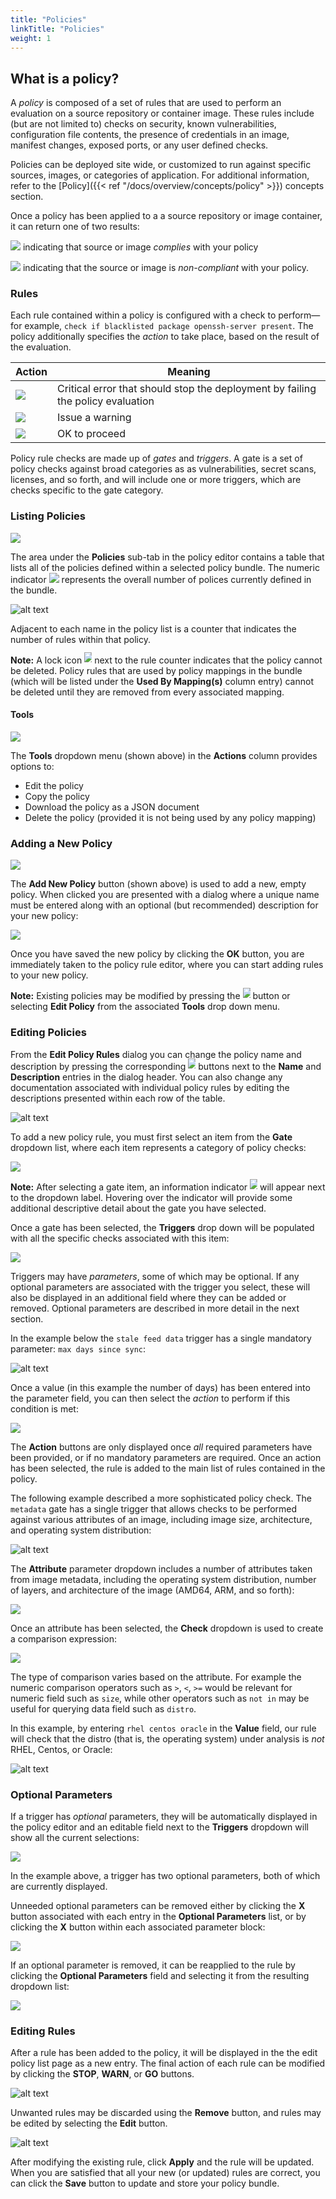 ```yaml
---
title: "Policies"
linkTitle: "Policies"
weight: 1
---
```


<style>
	img.img_dialog {
		max-width: 30rem !important;
	}
	img.img_huge {
		max-width: 18rem !important;
	}
	img.img_large {
		max-width: 12rem !important;
	}
	img.img_medium {
		max-width: 10rem !important;
	}
	img.img_small {
		max-width: 8rem !important;
	}
	img.img_tiny {
		max-width: 6rem !important;
	}
	img.img_mini {
		max-width: 2rem !important;
	}
	img.img_icon {
		max-width: 0.75rem !important;
	    position: relative;
	    top: -0.125rem;
	}
</style>

## What is a policy?

A _policy_ is composed of a set of rules that are used to perform an evaluation on a source repository or container image. These rules include (but are not limited to) checks on security, known vulnerabilities, configuration file contents, the presence of credentials in an image, manifest changes, exposed ports, or any user defined checks.

Policies can be deployed site wide, or customized to run against specific sources, images, or categories of application. For additional information, refer to the [Policy]({{< ref "/docs/overview/concepts/policy" >}}) concepts section.

Once a policy has been applied to a a source repository or image container, it can return one of two results:

<img src="policy/PolicyPassBtn.png" class="img_tiny" /> indicating that source or image *complies* with your policy


<img src="policy/PolicyFailBtn.png" class="img_tiny" /> indicating that the source or image is *non-compliant* with your policy.


### Rules

Each rule contained within a policy is configured with a check to perform—for example, `check if blacklisted package openssh-server present`. The policy additionally specifies the _action_ to take place, based on the result of the evaluation.

| Action | Meaning |
| -------| --------|
| <img src="policy/PolicyStopBtn.png" class="img_tiny" /> | Critical error that should stop the deployment by failing the policy evaluation |
| <img src="policy/PolicyWarnBtn.png" class="img_tiny" /> | Issue a warning |
| <img src="policy/PolicyPassBtn.png" class="img_tiny" /> | OK to proceed |


Policy rule checks are made up of *gates* and *triggers*. A gate is a set of policy checks against broad categories as as vulnerabilities, secret scans, licenses, and so forth, and will include one or more triggers, which are checks specific to the gate category.

### Listing Policies

<img src="policy/PolicyRulesTab.png" class="img_tiny" />

The area under the **Policies** sub-tab in the policy editor contains a table that lists all of the policies defined within a selected policy bundle. The numeric indicator <img src="policy/PolicyRulesTabCount.png" class="img_mini" /> represents the overall number of polices currently defined in the bundle.

![alt text](policy/PolicyRulesTable.png)

Adjacent to each name in the policy list is a counter that indicates the number of rules within that policy.

**Note:** A lock icon <img src="policy/LockIcon.png" class="img_icon" /> next to the rule counter indicates that the policy cannot be deleted. Policy rules that are used by policy mappings in the bundle (which will be listed under the **Used By Mapping(s)** column entry) cannot be deleted until they are removed from every associated mapping.

#### Tools

<img src="policy/PolicyRulesActionsMenu.png" class="img_small" />

The **Tools** dropdown menu (shown above) in the **Actions** column provides options to:

- Edit the policy
- Copy the policy
- Download the policy as a JSON document
- Delete the policy (provided it is not being used by any policy mapping)

### Adding a New Policy

<img src="policy/AddNewPolicyBtn.png" class="img_small" />

The **Add New Policy** button (shown above) is used to add a new, empty policy. When clicked you are presented with a dialog where a unique name must be entered along with an optional (but recommended) description for your new policy:

<img src="policy/AddNewPolicyDlg.png" class="img_dialog" />

Once you have saved the new policy by clicking the **OK** button, you are immediately taken to the policy rule editor, where you can start adding rules to your new policy.

**Note:** Existing policies may be modified by pressing the <img src="policy/EditBtn.png" class="img_icon" /> button or selecting **Edit Policy** from the associated **Tools** drop down menu.

### Editing Policies

From the **Edit Policy Rules** dialog you can change the policy name and description by pressing the corresponding <img src="policy/EditBtn.png" class="img_icon" /> buttons next to the **Name** and **Description** entries in the dialog header. You can also change any documentation associated with individual policy rules by editing the descriptions presented within each row of the table.

![alt text](policy/EditPolicyRulesDlg.png)

To add a new policy rule, you must first select an item from the **Gate** dropdown list, where each item represents a category of policy checks:

<img src="policy/GateDropdown.png" class="img_dialog" />

**Note:** After selecting a gate item, an information indicator <img src="policy/InfoIcon.png" class="img_icon" /> will appear next to the dropdown label. Hovering over the indicator will provide some additional descriptive detail about the gate you have selected.

Once a gate has been selected, the **Triggers** drop down will be populated with all the specific checks associated with this item:

<img src="policy/TriggersDropdown.png" class="img_dialog" />

Triggers may have *parameters*, some of which may be optional. If any optional parameters are associated with the trigger you select, these will also be displayed in an additional field where they can be added or removed. Optional parameters are described in more detail in the next section.

In the example below the `stale feed data` trigger has a single mandatory parameter: `max days since sync`:

![alt text](policy/PolicyEditorButtonsDisabledDlg.png)

Once a value (in this example the number of days) has been entered into the parameter field, you can then select the _action_ to perform if this condition is met:

<img src="policy/StopWarnGoBtns.png" class="img_large" />

The **Action** buttons are only displayed once _all_ required parameters have been provided, or if no mandatory parameters are required. Once an action has been selected, the rule is added to the main list of rules contained in the policy.

The following example described a more sophisticated policy check. The `metadata` gate has a single trigger that allows checks to be performed against various attributes of an image, including image size, architecture, and operating system distribution:

![alt text](policy/PolicyEditorButtonsDisabledDlg2.png)

The **Attribute** parameter dropdown includes a number of attributes taken from image metadata, including the operating system distribution, number of layers, and architecture of the image (AMD64, ARM, and so forth):

<img src="policy/AttributeDropdown.png" class="img_huge" />

Once an attribute has been selected, the **Check** dropdown is used to create a comparison expression:

<img src="policy/CheckDropdown.png" class="img_huge" />

The type of comparison varies based on the attribute. For example the numeric comparison operators such as `>`, `<`, `>=` would be relevant for numeric field such as `size`, while other operators such as `not in` may be useful for querying data field such as `distro`.

In this example, by entering `rhel centos oracle` in the **Value** field, our rule will check that the distro (that is, the operating system) under analysis is _not_ RHEL, Centos, or Oracle:

![alt text](policy/AttributeExample.png)

### Optional Parameters

If a trigger has _optional_ parameters, they will be automatically displayed in the policy editor and an editable field next to the **Triggers** dropdown will show all the current selections:

<img src="policy/OptionalParamBtns.png" class="img_dialog" />

In the example above, a trigger has two optional parameters, both of which are currently displayed.

Unneeded optional parameters can be removed either by clicking the **X** button associated with each entry in the **Optional Parameters** list, or by clicking the **X** button within each associated parameter block:

<img src="policy/VendorOnlyParam.png" class="img_large" />

If an optional parameter is removed, it can be reapplied to the rule by clicking the **Optional Parameters** field and selecting it from the resulting dropdown list:

<img src="policy/OptionalParamsSelect.png" class="img_dialog" />

### Editing Rules

After a rule has been added to the policy, it will be displayed in the the edit policy list page as a new entry. The final action of each rule can be modified by clicking the **STOP**, **WARN**, or **GO** buttons.

![alt text](policy/EditPolicyRules.png)

Unwanted rules may be discarded using the **Remove** button, and rules may be edited by selecting the **Edit** button.

![alt text](policy/UnwantedRules.png)

After modifying the existing rule, click **Apply** and the rule will be updated. When you are satisfied that all your new (or updated) rules are correct, you can click the **Save** button to update and store your policy bundle.
